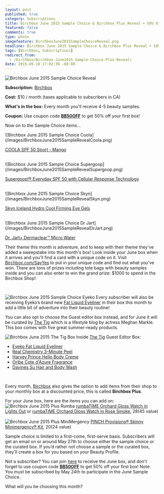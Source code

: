 ```yaml
---
layout: post
published: true
category: Subscriptions
title: Birchbox June 2015 Sample Choice & Birchbox Plus Reveal + 50% Off Coupon!
featured: false
comments: true
type: photo
imagefeature: BirchboxJune2015SampleChoiceReveal.png
headline: Birchbox June 2015 Sample Choice & Birchbox Plus Reveal + 50% Off Coupon!
tags: [Birchbox, Subscriptions]
redirect_from: 
  - /birchbox/Birchbox-June2015-Sample-Choice-Plus-Reveal/
date: 2015-05-18 17:02:39 -08:00
---
```


![Birchbox June 2015 Sample Choice Reveal](/images/BirchboxJune2015SampleChoiceReveal.png)
<p><b>Subscription:</b> <a href="https://www.birchbox.com/invite/whatsupmailbox">Birchbox</a></p>
<p><b>Cost:</b> $10 / month (taxes applicable to subscribers in CA)</p>
<p><b>What's in the box:</b> Every month you'll receive 4-5 beauty samples.</p>
<p><b>Coupon:</b> Use coupon code <a href="https://www.birchbox.com/invite/whatsupmailbox"><b>BB50OFF</b></a> to get 50% off your first box!</p>

<p>Now on to the Sample Choice items...</p>
![Birchbox June 2015 Sample Choice Coola](/images/BirchboxJune2015SampleRevealCoola.png)
<p><a href="https://www.birchbox.com/shop/coola-sport-mango-moisturizer">COOLA SPF 50 Sport - Mango</a></p>
<br>
![Birchbox June 2015 Sample Choice Supergoop](/images/BirchboxJune2015SampleRevealSupergoop.png)
<p><a href="https://www.birchbox.com/shop/supergoop-everyday-spf-50-with-cellular-response-technology-2-4-oz">Supergoop!® Everyday SPF 50 with Cellular Response Technology</a></p>
<br>
![Birchbox June 2015 Sample Choice Skyn](/images/BirchboxJune2015SampleRevealSkyn.png)
<p><a href="https://www.birchbox.com/shop/skyn-iceland-hydro-cool-firming-eye-gels">Skyn Iceland Hydro Cool Firming Eye Gels</a></p>
<br>
![Birchbox June 2015 Sample Choice Dr Jart](/images/BirchboxJune2015SampleRevealDrJart.png)
<p><a href="https://www.birchbox.com/shop/dr-jart-dermaclear-microwater">Dr. Jart+ Dermaclear™ Micro Water</a></p>

<p>Their theme this month is adventure, and to keep with their theme they've added a sweepstake into this month's box! Look inside your June box when it arrives and you'll find a card with a unique code on it. Visit <a href="http://www.birchbox.com/SayYes">Birchbox.com/SayYes</a> to put in your unique code and find out what you’ve won. There are tons of prizes including tote bags with beauty samples inside and you can also enter to win the grand prize: $1000 to spend in the Birchbox Shop!</blockquote></p>
<br>

![Birchbox June 2015 Sample Choice Eyeko](/images/BirchboxJune2015SampleRevealEyeko.png)
Every subscriber will also be receiving Eyeko’s brand new <a href="https://www.birchbox.com/shop/eyeko-fat-liquid-eyeliner">Fat Liquid Eyeliner</a> in their box this month to add a little bit of adventure into their beauty routine!

<p>You can also opt to choose the Guest editor box instead, and for June it will be curated by <a href="http://thetig.com">The Tig</a> which is a lifestyle blog by actress Meghan Markle. This box comes with five great summer-ready products.</p>

![Birchbox June 2015 The Tig Box](/images/BirchboxJune2015SampleRevealCuratedBox.png)
Inside <a href="http://thetig.com">The Tig</a> Guest Editor Box:
<ul>
<li><a href="https://www.birchbox.com/shop/eyeko-fat-liquid-eyeliner">Eyeko Fat Liquid Eyeliner</a></li>
<li><a href="https://www.birchbox.com/shop/real-chemistry-3-minute-precision-peel">Real Chemistry 3-Minute Peel</a></li>
<li><a href="https://www.birchbox.com/shop/harvey-prince-hello-body-cream">Harvey Prince Hello Body Creme</a></li>
<li><a href="https://www.birchbox.com/shop/oribe-cote-d-azur-fragrance">Oribe Cote d'Azure Fragrance</a></li>
<li><a href="https://www.birchbox.com/shop/davines-su-hair-and-body-mask">Davines Su Hair and Body Wash</a></li>
</ul>
<br>

<p>Every month, <a href="https://www.birchbox.com/invite/whatsupmailbox">Birchbox</a> also gives the option to add items from their shop to your monthly box at a discounted price, this is called <b>Birchbox Plus</b>.</p>

For your June box, here are the items you can add on:
![Birchbox June 2015 Plus Rumba](/images/BirchboxJune2015PlusRumba.png)
<a href="https://www.birchbox.com/shop/bbplus-rumbatime-orchard-gloss-lights-out">rumbaTIME Orchard Gloss Watch in Lights Out</a> or <a href="https://www.birchbox.com/shop/bbplus-rumbatime-orchard-gloss-rose-smoke">rumbaTIME Orchard Gloss Watch in Rose Smoke</a>, $28 ($45 value)
<br>
<br>
![Birchbox June 2015 Plus MiniMergency](/images/BirchboxJune2015PlusMiniMergency.png)
<a href="https://www.birchbox.com/shop/bbplus-pinch-provisions-skinny-minimergency-kit">PINCH Provisions® Skinny Minimergency® Kit</a>, $20 ($24 value)

<p>Sample choice is limited to a first-come, first-serve basis. Subscribers will get an email on or around May 27th to choose either the sample choice or the curated box. If you’d rather not choose a sample or the curated box, they'll create a box for you based on your Beauty Profile.</p>

Not a subscriber? You can join <a href="https://www.birchbox.com/invite/whatsupmailbox">here</a> to receive the June box, and don't forget to use coupon code <a href="https://www.birchbox.com/invite/whatsupmailbox"><b>BB50OFF</b></a> to get 50% off your first box! Note: You must be subscribed by May 24th to participate in the June Sample Choice.

<p>What will you be choosing this month?</p>
